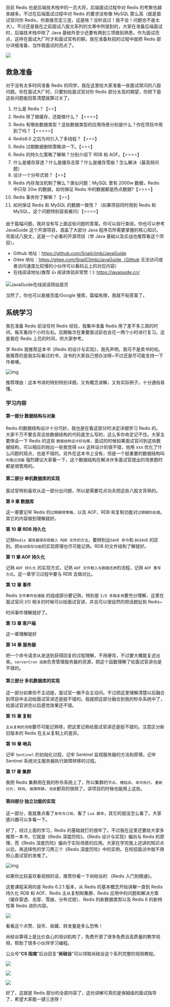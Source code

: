目前 Redis 也是后端技术栈中的一员大将，后端面试过程中对 Redis 的考察也越来越多。不过在后端面试过程中对 Redis 的要求没有像 MySQL 那么高（就是面试官问你 Redis，你直接否定三连，这是啥？没听说过！我不会！问题也不是太大）。不过还是我在之前面试八股文系列的文章中所提到的，大家在准备后端面试时，后端技术栈中除了 Java 基础外至少还要有两到三项做到熟悉，作为面试亮点，这样在面试大厂时才和面试官有的聊。我在准备秋招的过程中就把 Redis 部分详细准备，当作我面试的亮点了。

![](https://img-blog.csdnimg.cn/20210628211422747.png)

## 救急准备

对于没有太多时间准备 Redis 的同学，我在这里给大家准备一些面试常问的八股问题。你在面试大厂时，只要别给面试官对你 Redis 部分太高的期望，你把下面这些问题能回答清楚就算过关了。

1. 什么是 Redis？【⭐⭐】
2. Redis 除了做缓存，还能做什么？【⭐⭐⭐⭐】
3. Redis 有哪些数据类型？这些数据类型的应用场景分别是什么？你在项目中用到了吗？【⭐⭐⭐⭐⭐】
4. Redis6.0 之后为何引入了多线程？【⭐⭐⭐】
5. Redis 过期数据删除策略讲一下。【⭐⭐⭐】
6. Redis 的持久化策略了解嘛？分别介绍下 RDB 和 AOF。【⭐⭐⭐⭐】
7. 什么是缓存穿透？什么是缓存击穿？什么是缓存雪崩？怎么解决（最高频问题）
8. 设计一个分布式锁？【⭐⭐】
9. Redis 内存淘汰机制了解么？类似问题：MySQL 里有 2000w 数据，Redis 中只存 20w 的数据，如何保证 Redis 中的数据都是热点数据?【⭐⭐⭐⭐】
10. Redis 事务你了解嘛？【⭐⭐】
11. 如何保证 Redis 和 MySQL 的数据一致性？（如果项目同时用到 Redis 和 MySQL，这个问题特别容易被问）【⭐⭐⭐⭐】

由于篇幅问题，我并没有写上面这些问题的答案。你可以自行查阅，你也可以参考 JavaGuide 这个开源项目，涵盖了大部分 Java 程序员所需要掌握的核心知识。背面试八股文，这是一个必看的开源项目（学 Java 基础以及实战也推荐看这个项目）。

- Github 地址：https://github.com/Snailclimb/JavaGuide
- Gitee 地址：https://gitee.com/SnailClimb/JavaGuide（Github 无法访问或者访问速度比较慢的小伙伴可以看码云上的对应内容）
- 在线阅读地址(推荐 👍 阅读体验非常赞！): https://javaguide.cn/

![JavaGuide在线阅读网站首页](https://img-blog.csdnimg.cn/adc8342fef88498f97de08c41ba5a6a4.png)

当然了，你也可以直接百度/Google 搜索，篇幅有限，我就不贴答案了。

## 系统学习

我在准备 Redis 前没任何 Redis 经验，我集中准备 Redis 用了差不多三周的时间，每天看四个小时左右。后期每次在重要面试前也会花一两个小时进行复习。这是我在 Redis 上花的时间，供大家参考。

学 Redis 我推荐这本书《Redis 的设计与实现》，我先声明，我可不是卖书的哈。我推荐的是我实际看过的书，没书的大家自己想办法呀~不过还是尽可能支持一下作者噢。

![img](https://img-blog.csdnimg.cn/20210628211613472.png)

推荐理由：这本书讲的特别特别详细，又有概念讲解，又有实际例子。十分通俗易懂。

### 学习内容

#### 第一部分 数据结构与对象

Redis 的数据结构设计十分巧妙，我也是在看这部分时决定详细学习 Redis 的。大家千万不要去背这些数据结构的代码是怎么写的，这么多你肯定记不住。大家主要体会一下 Redis 的这些 `数据结构设计好在哪`，面试的时候如果面试官问到这些数据结构，可以相应的抛出一些我觉得 xxx 这样设计的很不错，他用 xxx 优化了什么问题的观点，也是不错的。另外在这本书上没有，但是一个挺重要的数据结构叫 `布隆过滤器` 强烈建议大家看一下，这个数据结构在解决许多面试官提出的场景题时都是很管用的。

#### 第二部分 单机数据库的实现

面试官特别喜欢从这一部分出问题，所以是需要花点功夫把这些八股文背熟的。

**第 9 章 数据库**

这一章要记牢 Redis 的`过期删除策略`、以及 AOF、RDB 和复制功能对`过期键的处理`。其它的内容做到理解就好。

**第 10 章 RDB 持久化**

记熟`Redis 服务器保存和载入 RDB 文件的方法`，要辨别出`SAVE 命令`和 `BGSAVE` 的区别。把`自动保存功能`的实现原理也尽可能记熟。RDB 的文件结构了解就好。

**第 11 章 AOF 持久化**

记熟 `AOF 持久化` 的实现方式，记熟 `AOF 文件载入与数据还原`的流程，记熟 `AOF 重写方式`。这一章学习过程中要与 RDB 去做对比。

**第 12 章 事件**

Redis `文件事件处理器` 的组成部分要记熟，特别是 `I/O 多路复用`要充分理解，这里在面试官问 I/O 相关的时候可以给面试官讲，并且可以很自然的把话题扯到 Redis~

时间事件理解就好了。

**第 13 章 客户端**

这一章理解就好

**第 14 章 服务器**

把一个命令请求从发送到获得回复的过程理解，不用硬背，不过要大概能复述出来。`serverCron 函数`负责管理服务器的资源，把这个函数理解了给面试官讲也是不错的。

#### 第三部分 多机数据库的实现

这一部分如果你不主动提，面试官一搬不会主动问。不过把这里理解清楚以后融合到项目中主动给面试官讲还是挺不错的。我就把这部分融合到我的秒杀系统中了，给面试官讲完以后感觉效果还不错。

**第 15 章 复制**

`主从复制的流程`要尽可能记熟呀，把这里记熟给面试官讲还是挺不错的。注意区分新旧版本的 Redis 在主从复制上的差异。

**第 16 章 哨兵**

记牢 `Sentinel` 的初始化过程，记牢 Sentinel 监视服务器的方法和原理，记牢 Sentinel 系统对主服务器执行故障转移的过程。

**第 17 章 集群**

我把 Redis 集群用在我的秒杀系统上了，所以集群的`节点`、`槽指派`、`命令执行`、`重新分片`、`转向`、`故障转移`、`消息`都背的很熟了。讲项目的时候也能用上这些。

#### 第四部分 独立功能的实现

这一部分，我就重点看了`发布与订阅`、看了 `Lua 脚本`，其它的就没怎么看了。大家感兴趣可以多看一下。

好了，经过上面的学习，Redis 的基础就打的很牢了。不过我在这里还要给大家多推荐一本书，它就是《Redis 深度历险》。《Redis 设计与实现》偏向与 Redis 的原理，而《Redis 深度历险》偏向于实际场景的应用。大家在学完我上述讲的知识点以后，再选择性的学习两三个《Redis 深度历险》中的实例。在校招面试中就不用担心面试官的发难了。

![img](https://img-blog.csdnimg.cn/20210628211640710.png)

如果你比较喜欢看视频的话，推荐你看一下尚硅谷的 《Redis 入门到精通》。

这套课程采用的是 Redis 6.2.1 版本，从 Redis 的基本概念开始讲解一直到 Redis 持久化 RDB 和 AOF、Redis 主从复制和集群、Redis 应用中的问题和解决方案（缓存穿透、击穿、雪崩、分布式锁）、Redis 的新数据类型以及 Redis 6 的新特性等 Redis 进阶内容。

![](https://img-blog.csdnimg.cn/7a4dcffe70c542afb8dc80b40ed777d1.png)

看看这个点赞、投币、收藏、转发量是多么恐怖！

尚硅谷算得上是比价良心的培训机构了，免费开源了很多免费且高质量的教学视频，帮助了很多小伙伴学习编程。

公众号“**CS 指南**”后台回复“**尚硅谷**”可以领取尚硅谷这个系列完整的视频教程。

![](https://img-blog.csdnimg.cn/2021060517454068.png)

![](https://img-blog.csdnimg.cn/3da401c8c8c74e29884d8e39b5d5e378.png)

![](https://img-blog.csdnimg.cn/cdd277dc88fd4c55b0881cf3cdbc1fa4.png)

好了，这就是 Redis 部分的全部内容了，这份讲解可真的是保姆级的面试指导了，希望大家能一键三连呀！

